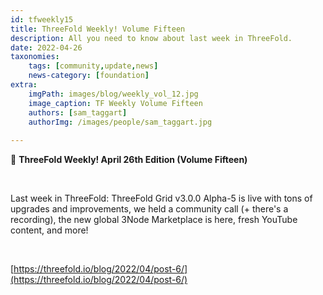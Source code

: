 ```yaml
---
id: tfweekly15
title: ThreeFold Weekly! Volume Fifteen
description: All you need to know about last week in ThreeFold.
date: 2022-04-26
taxonomies:
    tags: [community,update,news]
    news-category: [foundation]
extra:
    imgPath: images/blog/weekly_vol_12.jpg
    image_caption: TF Weekly Volume Fifteen
    authors: [sam_taggart]
    authorImg: /images/people/sam_taggart.jpg
    
---
```


📰 **ThreeFold Weekly! April 26th Edition (Volume Fifteen)**

<br/>

Last week in ThreeFold: ThreeFold Grid v3.0.0 Alpha-5 is live with tons of upgrades and improvements, we held a community call (+ there's a recording), the new global 3Node Marketplace is here, fresh YouTube content, and more!

<br/>

[https://threefold.io/blog/2022/04/post-6/](https://threefold.io/blog/2022/04/post-6/)

